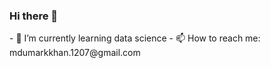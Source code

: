 ### Hi there 👋

<!--
**umar1207/umar1207** is a ✨ _special_ ✨ repository because its `README.md` (this file) appears on your GitHub profile.

Here are some ideas to get you started: --!>

- 🌱 I’m currently learning data science
- 📫 How to reach me: mdumarkkhan.1207@gmail.com
